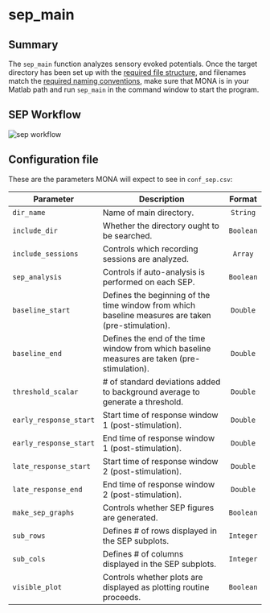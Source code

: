 # sep_main

## Summary

The `sep_main` function analyzes sensory evoked potentials. Once the target directory has been set up with the [required file structure](https://github.com/NeuralStorm/MATLAB-offline-neural-analysis/blob/kevin-docs/docs/file_layout.md), and filenames match the [required naming conventions](https://github.com/NeuralStorm/MATLAB-offline-neural-analysis/blob/kevin-docs/docs/filename_convention.md), make sure that MONA is in your Matlab path and run `sep_main` in the command window to start the program.

## SEP Workflow

![sep workflow](https://i.imgur.com/IkkzX3D.png)

## Configuration file

These are the parameters MONA will expect to see in `conf_sep.csv`:

|Parameter|Description|Format|
|----------------------|-------------|:-------:|
|`dir_name`|Name of main directory.|`String`
|`include_dir`|Whether the directory ought to be searched.|`Boolean`
|`include_sessions`|Controls which recording sessions are analyzed.|`Array`
|`sep_analysis`|Controls if auto-analysis is performed on each SEP.|`Boolean`
|`baseline_start`|Defines the beginning of the time window from which baseline measures are taken (pre-stimulation).|`Double` 
|`baseline_end`|Defines the end of the time window from which baseline measures are taken (pre-stimulation).|`Double`
|`threshold_scalar`|# of standard deviations added to background average to generate a threshold.|`Double`
|`early_response_start`|Start time of response window 1 (post-stimulation).|`Double`
|`early_response_start`|End time of response window 1 (post-stimulation).|`Double`
|`late_response_start`|Start time of response window 2 (post-stimulation).|`Double`
|`late_response_end`|End time of response window 2 (post-stimulation).|`Double`
|`make_sep_graphs`|Controls whether SEP figures are generated.|`Boolean`
|`sub_rows`|Defines # of rows displayed in the SEP subplots.|`Integer`
|`sub_cols`|Defines # of columns displayed in the SEP subplots.|`Integer`
|`visible_plot`|Controls whether plots are displayed as plotting routine proceeds.|`Boolean`
